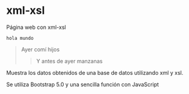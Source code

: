 # xml-xsl
Página web con xml-xsl
```
hola mundo
```

> Ayer comí hijos
>
>> Y antes de ayer manzanas
>> 
Muestra los datos obtenidos de una base de datos utilizando xml y xsl.

Se utiliza Bootstrap 5.0 y una sencilla función con JavaScript
